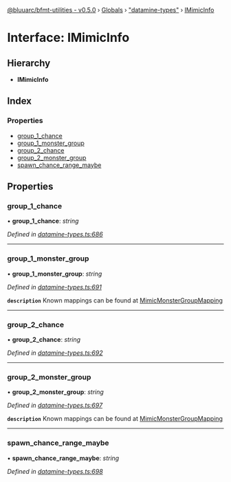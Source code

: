 [@bluuarc/bfmt-utilities - v0.5.0](../README.md) › [Globals](../globals.md) › ["datamine-types"](../modules/_datamine_types_.md) › [IMimicInfo](_datamine_types_.imimicinfo.md)

# Interface: IMimicInfo

## Hierarchy

* **IMimicInfo**

## Index

### Properties

* [group_1_chance](_datamine_types_.imimicinfo.md#group_1_chance)
* [group_1_monster_group](_datamine_types_.imimicinfo.md#group_1_monster_group)
* [group_2_chance](_datamine_types_.imimicinfo.md#group_2_chance)
* [group_2_monster_group](_datamine_types_.imimicinfo.md#group_2_monster_group)
* [spawn_chance_range_maybe](_datamine_types_.imimicinfo.md#spawn_chance_range_maybe)

## Properties

###  group_1_chance

• **group_1_chance**: *string*

*Defined in [datamine-types.ts:686](https://github.com/BluuArc/bfmt-utilities/blob/master/src/datamine-types.ts#L686)*

___

###  group_1_monster_group

• **group_1_monster_group**: *string*

*Defined in [datamine-types.ts:691](https://github.com/BluuArc/bfmt-utilities/blob/master/src/datamine-types.ts#L691)*

**`description`** Known mappings can be found at [MimicMonsterGroupMapping](../modules/_datamine_types_.md#const-mimicmonstergroupmapping)

___

###  group_2_chance

• **group_2_chance**: *string*

*Defined in [datamine-types.ts:692](https://github.com/BluuArc/bfmt-utilities/blob/master/src/datamine-types.ts#L692)*

___

###  group_2_monster_group

• **group_2_monster_group**: *string*

*Defined in [datamine-types.ts:697](https://github.com/BluuArc/bfmt-utilities/blob/master/src/datamine-types.ts#L697)*

**`description`** Known mappings can be found at [MimicMonsterGroupMapping](../modules/_datamine_types_.md#const-mimicmonstergroupmapping)

___

###  spawn_chance_range_maybe

• **spawn_chance_range_maybe**: *string*

*Defined in [datamine-types.ts:698](https://github.com/BluuArc/bfmt-utilities/blob/master/src/datamine-types.ts#L698)*
